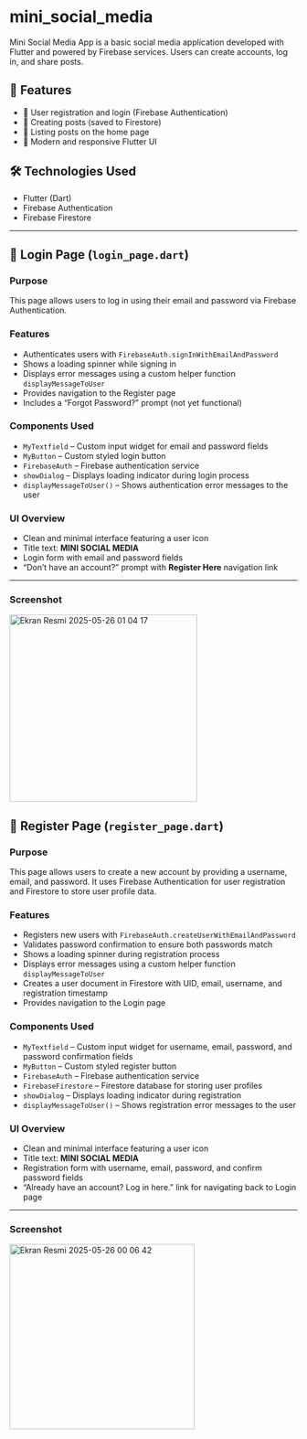 # mini_social_media

Mini Social Media App is a basic social media application developed with Flutter and powered by Firebase services. Users can create accounts, log in, and share posts.

## 🚀 Features

- 🔐 User registration and login (Firebase Authentication)
- 📝 Creating posts (saved to Firestore)
- 📰 Listing posts on the home page
- 📱 Modern and responsive Flutter UI

## 🛠️ Technologies Used

- Flutter (Dart)  
- Firebase Authentication  
- Firebase Firestore  

---

## 🔐 Login Page (`login_page.dart`)

### Purpose

This page allows users to log in using their email and password via Firebase Authentication.

### Features

- Authenticates users with `FirebaseAuth.signInWithEmailAndPassword`
- Shows a loading spinner while signing in
- Displays error messages using a custom helper function `displayMessageToUser`
- Provides navigation to the Register page
- Includes a “Forgot Password?” prompt (not yet functional)

### Components Used

- `MyTextfield` – Custom input widget for email and password fields  
- `MyButton` – Custom styled login button  
- `FirebaseAuth` – Firebase authentication service  
- `showDialog` – Displays loading indicator during login process  
- `displayMessageToUser()` – Shows authentication error messages to the user  

### UI Overview

- Clean and minimal interface featuring a user icon  
- Title text: **MINI SOCIAL MEDIA**  
- Login form with email and password fields  
- “Don’t have an account?” prompt with **Register Here** navigation link  

---

### Screenshot

<img width="328" alt="Ekran Resmi 2025-05-26 01 04 17" src="https://github.com/user-attachments/assets/c8c0e1e9-1f3f-4a4a-aadb-0757988c55f4" />


## 📝 Register Page (`register_page.dart`)

### Purpose

This page allows users to create a new account by providing a username, email, and password. It uses Firebase Authentication for user registration and Firestore to store user profile data.

### Features

- Registers new users with `FirebaseAuth.createUserWithEmailAndPassword`
- Validates password confirmation to ensure both passwords match
- Shows a loading spinner during registration process
- Displays error messages using a custom helper function `displayMessageToUser`
- Creates a user document in Firestore with UID, email, username, and registration timestamp
- Provides navigation to the Login page

### Components Used

- `MyTextfield` – Custom input widget for username, email, password, and password confirmation fields  
- `MyButton` – Custom styled register button  
- `FirebaseAuth` – Firebase authentication service  
- `FirebaseFirestore` – Firestore database for storing user profiles  
- `showDialog` – Displays loading indicator during registration  
- `displayMessageToUser()` – Shows registration error messages to the user  

### UI Overview

- Clean and minimal interface featuring a user icon  
- Title text: **MINI SOCIAL MEDIA**  
- Registration form with username, email, password, and confirm password fields  
- “Already have an account? Log in here.” link for navigating back to Login page  

---

### Screenshot
<img width="324" alt="Ekran Resmi 2025-05-26 00 06 42" src="https://github.com/user-attachments/assets/4c3965de-6aec-4c6f-ba20-20a7db0a265f" />



